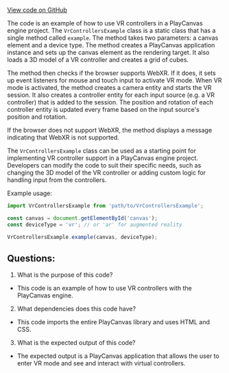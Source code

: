 [View code on GitHub](https://github.com/playcanvas/engine/examples/src/examples/xr/vr-controllers.tsx)

The code is an example of how to use VR controllers in a PlayCanvas engine project. The `VrControllersExample` class is a static class that has a single method called `example`. The method takes two parameters: a canvas element and a device type. The method creates a PlayCanvas application instance and sets up the canvas element as the rendering target. It also loads a 3D model of a VR controller and creates a grid of cubes. 

The method then checks if the browser supports WebXR. If it does, it sets up event listeners for mouse and touch input to activate VR mode. When VR mode is activated, the method creates a camera entity and starts the VR session. It also creates a controller entity for each input source (e.g. a VR controller) that is added to the session. The position and rotation of each controller entity is updated every frame based on the input source's position and rotation. 

If the browser does not support WebXR, the method displays a message indicating that WebXR is not supported. 

The `VrControllersExample` class can be used as a starting point for implementing VR controller support in a PlayCanvas engine project. Developers can modify the code to suit their specific needs, such as changing the 3D model of the VR controller or adding custom logic for handling input from the controllers. 

Example usage:

```javascript
import VrControllersExample from 'path/to/VrControllersExample';

const canvas = document.getElementById('canvas');
const deviceType = 'vr'; // or 'ar' for augmented reality

VrControllersExample.example(canvas, deviceType);
```
## Questions: 
 1. What is the purpose of this code?
- This code is an example of how to use VR controllers with the PlayCanvas engine.

2. What dependencies does this code have?
- This code imports the entire PlayCanvas library and uses HTML and CSS.

3. What is the expected output of this code?
- The expected output is a PlayCanvas application that allows the user to enter VR mode and see and interact with virtual controllers.